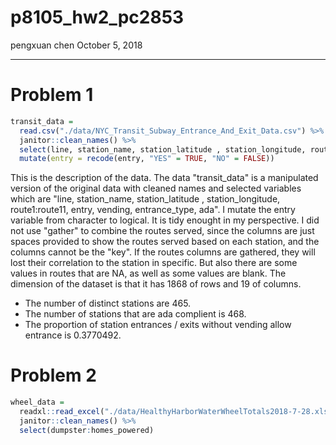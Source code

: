 p8105\_hw2\_pc2853
================
pengxuan chen
October 5, 2018

------------------------------------------------------------------------

Problem 1
=========

``` r
transit_data = 
  read.csv("./data/NYC_Transit_Subway_Entrance_And_Exit_Data.csv") %>% 
  janitor::clean_names() %>% 
  select(line, station_name, station_latitude , station_longitude, route1:route11, entry, vending, entrance_type, ada) %>% 
  mutate(entry = recode(entry, "YES" = TRUE, "NO" = FALSE))
```

This is the description of the data. The data "transit\_data" is a manipulated version of the original data with cleaned names and selected variables which are "line, station\_name, station\_latitude , station\_longitude, route1:route11, entry, vending, entrance\_type, ada". I mutate the entry variable from character to logical. It is tidy enought in my perspective. I did not use "gather" to combine the routes served, since the columns are just spaces provided to show the routes served based on each station, and the columns cannot be the "key". If the routes columns are gathered, they will lost their correlation to the station in specific. But also there are some values in routes that are NA, as well as some values are blank. The dimension of the dataset is that it has 1868 of rows and 19 of columns.

-   The number of distinct stations are 465.
-   The number of stations that are ada complient is 468.
-   The proportion of station entrances / exits without vending allow entrance is 0.3770492.

Problem 2
=========

``` r
wheel_data = 
  readxl::read_excel("./data/HealthyHarborWaterWheelTotals2018-7-28.xlsx") %>% 
  janitor::clean_names() %>% 
  select(dumpster:homes_powered)
```
